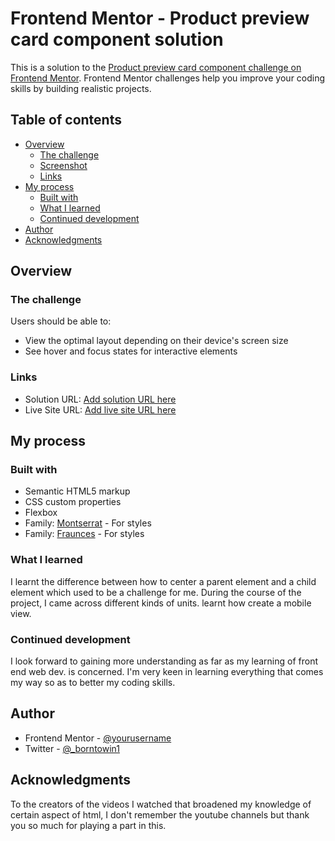 # Frontend Mentor - Product preview card component solution

This is a solution to the [Product preview card component challenge on Frontend Mentor](https://www.frontendmentor.io/challenges/product-preview-card-component-GO7UmttRfa). Frontend Mentor challenges help you improve your coding skills by building realistic projects.  

## Table of contents

- [Overview](#overview)
  - [The challenge](#the-challenge)
  - [Screenshot](#screenshot)
  - [Links](#links)
- [My process](#my-process)
  - [Built with](#built-with)
  - [What I learned](#what-i-learned)
  - [Continued development](#continued-development)
- [Author](#author)
- [Acknowledgments](#acknowledgments)


## Overview

### The challenge

Users should be able to:

- View the optimal layout depending on their device's screen size
- See hover and focus states for interactive elements


### Links

- Solution URL: [Add solution URL here](https://your-solution-url.com)
- Live Site URL: [Add live site URL here](https://your-live-site-url.com)

## My process

### Built with

- Semantic HTML5 markup
- CSS custom properties
- Flexbox
- Family: [Montserrat](https://fonts.google.com/specimen/Montserrat) - For styles
- Family: [Fraunces](https://fonts.google.com/specimen/Fraunces) - For styles

### What I learned

I learnt the difference between how to center a parent element and a child element which used to be a 
challenge for me. During the course of the project, I came across different kinds of units.
learnt how create a mobile view.


### Continued development

I look forward to gaining more understanding as far as my learning of front end web dev. is concerned.
I'm very keen in learning everything that comes my way so as to better my coding skills.


## Author

- Frontend Mentor - [@yourusername](https://www.frontendmentor.io/profile/yourusername)
- Twitter - [@_borntowin1](https://www.twitter.com/_borntowin1)



## Acknowledgments

To the creators of the videos I watched that broadened my knowledge of certain aspect of html, I don't remember the youtube channels but thank you so much for playing a part in this.


